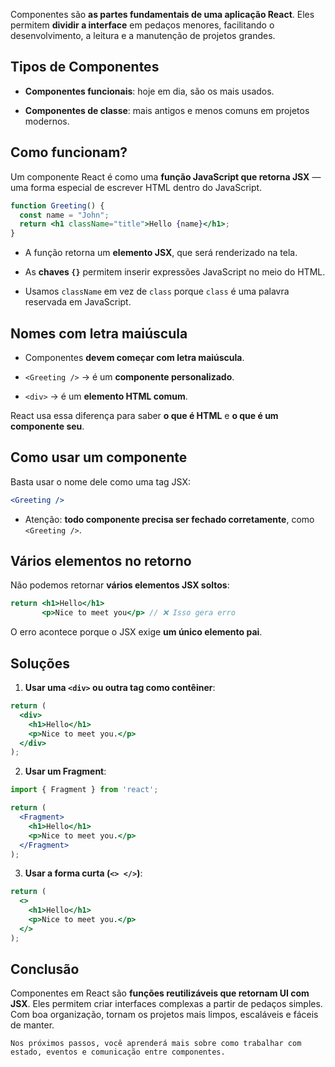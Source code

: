 Componentes são **as partes fundamentais de uma aplicação React**. Eles permitem **dividir a interface** em pedaços menores, facilitando o desenvolvimento, a leitura e a manutenção de projetos grandes.

## Tipos de Componentes

- **Componentes funcionais**: hoje em dia, são os mais usados.
    
- **Componentes de classe**: mais antigos e menos comuns em projetos modernos.
    
## Como funcionam?

Um componente React é como uma **função JavaScript que retorna JSX** — uma forma especial de escrever HTML dentro do JavaScript.

```jsx
function Greeting() {
  const name = "John";
  return <h1 className="title">Hello {name}</h1>;
}
```

- A função retorna um **elemento JSX**, que será renderizado na tela.
    
- As **chaves `{}`** permitem inserir expressões JavaScript no meio do HTML.
    
- Usamos `className` em vez de `class` porque `class` é uma palavra reservada em JavaScript.

## Nomes com letra maiúscula

- Componentes **devem começar com letra maiúscula**.
    
- `<Greeting />` → é um **componente personalizado**.
    
- `<div>` → é um **elemento HTML comum**.
    
React usa essa diferença para saber **o que é HTML** e **o que é um componente seu**.

## **Como usar um componente**

Basta usar o nome dele como uma tag JSX:

```jsx
<Greeting />
```

- Atenção: **todo componente precisa ser fechado corretamente**, como `<Greeting />`.

## **Vários elementos no retorno**

Não podemos retornar **vários elementos JSX soltos**:

```jsx
return <h1>Hello</h1>
       <p>Nice to meet you</p> // ❌ Isso gera erro
```

O erro acontece porque o JSX exige **um único elemento pai**.

## **Soluções**

1. **Usar uma `<div>` ou outra tag como contêiner**:
    

```jsx
return (
  <div>
    <h1>Hello</h1>
    <p>Nice to meet you.</p>
  </div>
);
```

2. **Usar um Fragment**:

```jsx
import { Fragment } from 'react';

return (
  <Fragment>
    <h1>Hello</h1>
    <p>Nice to meet you.</p>
  </Fragment>
);
```

3. **Usar a forma curta (`<> </>`)**:
    
```jsx
return (
  <>
    <h1>Hello</h1>
    <p>Nice to meet you.</p>
  </>
);
```

## Conclusão

Componentes em React são **funções reutilizáveis que retornam UI com JSX**. Eles permitem criar interfaces complexas a partir de pedaços simples. Com boa organização, tornam os projetos mais limpos, escaláveis e fáceis de manter.

```ad-info
Nos próximos passos, você aprenderá mais sobre como trabalhar com estado, eventos e comunicação entre componentes.
```
